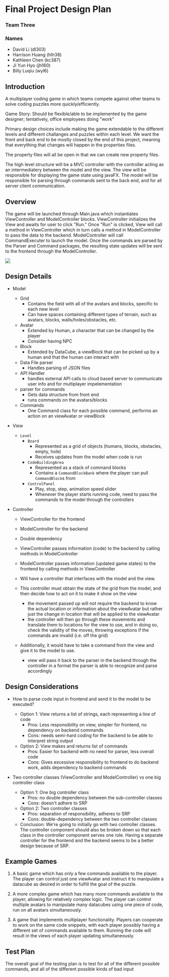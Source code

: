 # Final Project Design Plan

### Team Three

### Names

- David Li (dl303)
- Harrison Huang (hlh38)
- Kathleen Chen (kc387)
- Ji Yun Hyo (jh160)
- Billy Luqiu (wyl6)

## Introduction
A multiplayer coding game in which teams compete against other teams to solve coding puzzles more quickly/efficiently.

Game Story: Should be flexible/able to be implemented by the game designer; tentatively, office employees doing "work"

Primary design choices include making the game extendable to the different levels and different challanges and puzzles within each level. We want the front and back end to be mostly closed by the end of this project, meaning that everything that changes will happen in the properties files. 

The property files will all be open in that we can create new property files. 

The high level structure will be a MVC controller with the controller acting as an intermediatery between the model and the view. The view will be responsible for displaying the game state using javaFX. The model will be responsible for parsing through commands sent to the back end, and for all server client communication. 

## Overview

The game will be launched through Main.java which instantiates ViewController and ModelController blocks. ViewController initializes the View and awaits for user to click "Run." Once "Run" is clicked, View will call a method in ViewController which in turn calls a method in ModelController to pass the data to the backend. ModelController will call CommandExecuter to launch the model. Once the commands are parsed by the Parser and Command packages, the resulting state updates will be sent to the frontend through the ModelController.

![](https://i.imgur.com/nXCRtnw.png)

## Design Details
* Model
    * Grid
        * Contains the field with all of the avatars and blocks, specific to each new level
        * Can have spaces containing different types of terrain, such as avatars, blocks, walls/holes/obstacles, etc.
    * Avatar
        * Extended by Human, a character that can be changed by the player
        * Consider having NPC
    * Block
        * Extended by DataCube, a viewBlock that can be picked up by a human and that the human can interact with
    * Data File parser
        * Handles parsing of JSON files
    * API Handler
        * handles external API calls to cloud based server to communicate user info and for multiplayer impelementation
    * parser for commands
      * Gets data structure from front end
      * runs commands on the avatars/blocks
    * Commands
      * One Command class for each possible command, performs an action on an viewAvatar or viewBlock

* View
    - `Level`
      - `Board`
          - Represented as a grid of objects (humans, blocks, obstacles, empty, hole)
          - Receives updates from the model when code is run
      - `CodeBuildingArea`
          - Represented as a stack of command blocks
          - Contains a `CommandBlockBank` where the player can pull `CommandBlock`s from
      - `ControlPanel`
          - Play, stop, step, animation speed slider
          - Whenever the player starts running code, need to pass the commands to the model through the controllers
* Controller
    - ViewController for the frontend
    - ModelController for the backend
    - Double dependency
    - ViewController passes information (code) to the backend by calling methods in ModelController
    - ModelController passes information (updated game states) to the frontend by calling methods in ViewController

     - Will have a controller that interfaces with the model and the view.
    - This controller must obtain the state of the grid from the model, and then decide how to act on it to make it show on the view
        - the movement passed up will not require the backend to know the actual location or
          information about the viewAvatar but rather just the change in location that will be applied
          to the viewAvatar
        - the controller will then go through these movements and translate them to locations for
          the view to use, and in doing so, check the validity of the moves, throwing exceptions if
          the commands are invalid (i.e. off the grid)
    - Additionally, it would have to take a command from the view and give it to the model to use.
        - view will pass it back to the parser in the backend through the controller in a format the parser is able to recognize and parse accordingly


## Design Considerations

* How to parse code input in frontend and send it to the model to be executed?
  * Option 1: View returns a list of strings, each representing a line of code
    * Pros: Less responsibility on view, simpler for frontend, no dependency on backend commands
    * Cons: needs semi-hard coding for the backend to be able to interpret string output
  * Option 2: View makes and returns list of commands
    * Pros: Easier for backend with no need for parser, less overall code
    * Cons: Gives excessive responsibility to frontend to do backend work, adds dependency to backend commands

* Two controller classes (ViewController and ModelController) vs one big controller class
  * Option 1: One big controller class
    * Pros: no double dependency between the sub-controller classes
    * Cons: doesn't adhere to SRP
  * Option 2: Two controller classes
    * Pros: separation of responsibility, adheres to SRP
    * Cons: double-dependency between the two controller classes
  * Conclusion: We're going to initially go with two controller classes. The controller component should also be broken down so that each class in the controller component serves one role. Having a separate controller for the frontend and the backend seems to be a better design because of SRP.

## Example Games

1. A basic game which has only a few commands available to the player. The player can control just one viewAvatar and instruct it to manipulate a datacube as desired in order to fulfill the goal of the puzzle.

2. A more complex game which has many more commands available to the player, allowing for relatively complex logic. The player can control multiple avatars to manipulate many datacubes using one piece of code, run on all avatars simultaneously.

3. A game that implements multiplayer functionality. Players can cooperate to work on the same code snippets, with each player possibly having a different set of commands available to them. Running the code will result in the views of each player updating simultaneously.

## Test Plan

The overall goal of the testing plan is to test for all of the different possible commands, and all
of the different possible kinds of bad input

